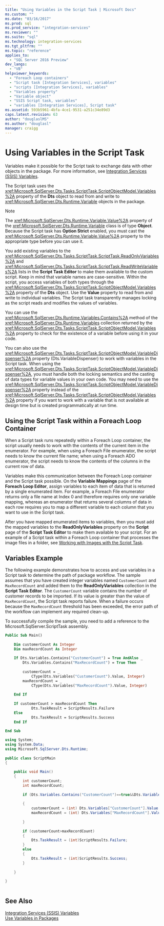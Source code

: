 ```yaml
---
title: "Using Variables in the Script Task | Microsoft Docs"
ms.custom: ""
ms.date: "03/16/2017"
ms.prod: sql
ms.prod_service: "integration-services"
ms.reviewer: ""
ms.suite: "sql"
ms.technology: integration-services
ms.tgt_pltfrm: ""
ms.topic: "reference"
applies_to: 
  - "SQL Server 2016 Preview"
dev_langs: 
  - "VB"
helpviewer_keywords: 
  - "Foreach Loop containers"
  - "Script task [Integration Services], variables"
  - "scripts [Integration Services], variables"
  - "Variables property"
  - "Variable object"
  - "SSIS Script task, variables"
  - "variables [Integration Services], Script task"
ms.assetid: 593b5961-4bfa-4ce1-9531-a251c34e89d3
caps.latest.revision: 63
author: "douglaslMS"
ms.author: "douglasl"
manager: craigg
---
```

# Using Variables in the Script Task
  Variables make it possible for the Script task to exchange data with other objects in the package. For more information, see [Integration Services &#40;SSIS&#41; Variables](../../../integration-services/integration-services-ssis-variables.md).  
  
 The Script task uses the <xref:Microsoft.SqlServer.Dts.Tasks.ScriptTask.ScriptObjectModel.Variables%2A> property of the **Dts** object to read from and write to <xref:Microsoft.SqlServer.Dts.Runtime.Variable> objects in the package.  
  
> [!NOTE]  
>  The <xref:Microsoft.SqlServer.Dts.Runtime.Variable.Value%2A> property of the <xref:Microsoft.SqlServer.Dts.Runtime.Variable> class is of type **Object**. Because the Script task has **Option Strict** enabled, you must cast the <xref:Microsoft.SqlServer.Dts.Runtime.Variable.Value%2A> property to the appropriate type before you can use it.  
  
 You add existing variables to the <xref:Microsoft.SqlServer.Dts.Tasks.ScriptTask.ScriptTask.ReadOnlyVariables%2A> and <xref:Microsoft.SqlServer.Dts.Tasks.ScriptTask.ScriptTask.ReadWriteVariables%2A> lists in the **Script Task Editor** to make them available to the custom script. Keep in mind that variable names are case-sensitive. Within the script, you access variables of both types through the <xref:Microsoft.SqlServer.Dts.Tasks.ScriptTask.ScriptObjectModel.Variables%2A> property of the **Dts** object. Use the **Value** property to read from and write to individual variables. The Script task transparently manages locking as the script reads and modifies the values of variables.  
  
 You can use the <xref:Microsoft.SqlServer.Dts.Runtime.Variables.Contains%2A> method of the <xref:Microsoft.SqlServer.Dts.Runtime.Variables> collection returned by the <xref:Microsoft.SqlServer.Dts.Tasks.ScriptTask.ScriptObjectModel.Variables%2A> property to check for the existence of a variable before using it in your code.  
  
 You can also use the <xref:Microsoft.SqlServer.Dts.Tasks.ScriptTask.ScriptObjectModel.VariableDispenser%2A> property (Dts.VariableDispenser) to work with variables in the Script task. When using the <xref:Microsoft.SqlServer.Dts.Tasks.ScriptTask.ScriptObjectModel.VariableDispenser%2A>, you must handle both the locking semantics and the casting of data types for variable values in your own code. You may need to use the <xref:Microsoft.SqlServer.Dts.Tasks.ScriptTask.ScriptObjectModel.VariableDispenser%2A> property instead of the <xref:Microsoft.SqlServer.Dts.Tasks.ScriptTask.ScriptObjectModel.Variables%2A> property if you want to work with a variable that is not available at design time but is created programmatically at run time.  
  
## Using the Script Task within a Foreach Loop Container  
 When a Script task runs repeatedly within a Foreach Loop container, the script usually needs to work with the contents of the current item in the enumerator. For example, when using a Foreach File enumerator, the script needs to know the current file name; when using a Foreach ADO enumerator, the script needs to know the contents of the columns in the current row of data.  
  
 Variables make this communication between the Foreach Loop container and the Script task possible. On the **Variable Mappings** page of the **Foreach Loop Editor**, assign variables to each item of data that is returned by a single enumerated item. For example, a Foreach File enumerator returns only a file name at Index 0 and therefore requires only one variable mapping, whereas an enumerator that returns several columns of data in each row requires you to map a different variable to each column that you want to use in the Script task.  
  
 After you have mapped enumerated items to variables, then you must add the mapped variables to the **ReadOnlyVariables** property on the **Script** page of the **Script Task Editor** to make them available to your script. For an example of a Script task within a Foreach Loop container that processes the image files in a folder, see [Working with Images with the Script Task](../../../integration-services/extending-packages-scripting-task-examples/working-with-images-with-the-script-task.md).  
  
## Variables Example  
 The following example demonstrates how to access and use variables in a Script task to determine the path of package workflow. The sample assumes that you have created integer variables named `CustomerCount` and `MaxRecordCount` and added them to the **ReadOnlyVariables** collection in the **Script Task Editor**. The `CustomerCount` variable contains the number of customer records to be imported. If its value is greater than the value of `MaxRecordCount`, the Script task reports failure. When a failure occurs because the `MaxRecordCount` threshold has been exceeded, the error path of the workflow can implement any required clean-up.  
  
 To successfully compile the sample, you need to add a reference to the Microsoft.SqlServer.ScriptTask assembly.  
  
```vb  
Public Sub Main()  
  
    Dim customerCount As Integer  
    Dim maxRecordCount As Integer  
  
    If Dts.Variables.Contains("CustomerCount") = True AndAlso _  
        Dts.Variables.Contains("MaxRecordCount") = True Then  
  
        customerCount = _  
            CType(Dts.Variables("CustomerCount").Value, Integer)  
        maxRecordCount = _  
            CType(Dts.Variables("MaxRecordCount").Value, Integer)  
  
    End If  
  
    If customerCount > maxRecordCount Then  
            Dts.TaskResult = ScriptResults.Failure  
    Else  
            Dts.TaskResult = ScriptResults.Success  
    End If  
  
End Sub  
```  
  
```csharp  
using System;  
using System.Data;  
using Microsoft.SqlServer.Dts.Runtime;  
  
public class ScriptMain  
{  
  
    public void Main()  
    {  
        int customerCount;  
        int maxRecordCount;  
  
        if (Dts.Variables.Contains("CustomerCount")==true&&Dts.Variables.Contains("MaxRecordCount")==true)  
  
        {  
            customerCount = (int) Dts.Variables["CustomerCount"].Value;  
            maxRecordCount = (int) Dts.Variables["MaxRecordCount"].Value;  
  
        }  
  
        if (customerCount>maxRecordCount)  
        {  
            Dts.TaskResult = (int)ScriptResults.Failure;  
        }  
        else  
        {  
            Dts.TaskResult = (int)ScriptResults.Success;  
        }  
  
    }  
  
}  
  
```  
  
## See Also  
 [Integration Services &#40;SSIS&#41; Variables](../../../integration-services/integration-services-ssis-variables.md)   
 [Use Variables in Packages](http://msdn.microsoft.com/library/7742e92d-46c5-4cc4-b9a3-45b688ddb787)  
  
  
